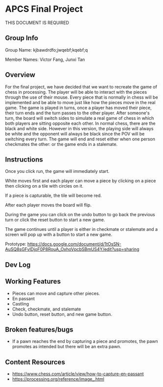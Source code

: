 # APCS Final Project
THIS DOCUMENT IS REQUIRED
## Group Info
Group Name: kjbawdrdfo;jwqebf;kqebf;q

Member Names: Victor Fang, Junxi Tan
## Overview
For the final project, we have decided that we want to recreate the game of chess in processing. The player will be able to interact with the pieces through the use of their mouse. Every piece that is normally in chess will be implemented and be able to move just like how the pieces move in the real game. The game is played in turns, once a player has moved their piece, their turn ends and the turn passes to the other player. After someone's turn, the board will switch sides to simulate a real game of chess in which both players are sitting opposite each other. In normal chess, there are the black and white side. However in this version, the playing side will always be white and the opponent will always be black since the POV will be switching every turn. The game will end and reset either when one person checkmates the other: or the game ends in a stalemate.
## Instructions
Once you click run, the game will immediately start.

White moves first and each player can move a piece by clicking on a piece then clicking on a tile with circles on it.

If a piece is capturable, the tile will become red.

After each player moves the board will flip.

During the game you can click on the undo button to go back the previous turn or click the reset button to start a new game.

The game continues until a player is either in checkmate or stalemate and a screen will pop up with a button to start a new game.

Prototype: https://docs.google.com/document/d/1tOsSN-AuSQ8sGFvIDjoF0P8RouA_OxhoVpcbSBmUS4Y/edit?usp=sharing

## Dev Log

## Working Features
* Pieces can move and capture other pieces.
* En passant
* Castling
* Check, checkmate, and stalemate
* Undo button, reset button, and new game button.

## Broken features/bugs
* If a pawn reaches the end by capturing a piece and promotes, the pawn promotes as intended but there will be an extra pawn.

## Content Resources
* https://www.chess.com/article/view/how-to-capture-en-passant
* https://processing.org/reference/image_.html
